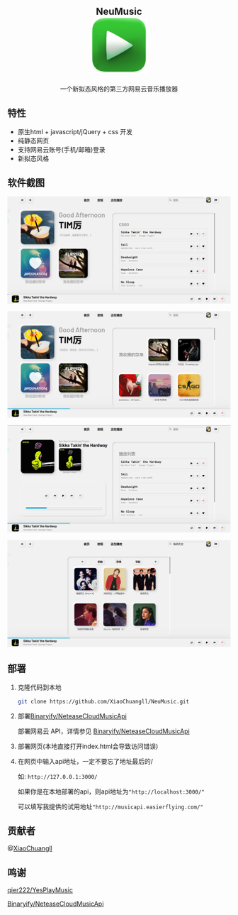 <strong>
    <h2 align="center">NeuMusic    
    </br>
    <img src = "./source/img/icon.png" height="128px" weight="128px">
    </h2>
</strong>
<p align="center">
    一个新拟态风格的第三方网易云音乐播放器
</p>


## 特性

- 原生html + javascript/jQuery + css 开发
- 纯静态网页
- 支持网易云账号(手机/邮箱)登录
- 新拟态风格

## 软件截图

![](./source/img/cut1.png)

![](./source/img/cut3.png)

![](./source/img/cut2.png)

![](./source/img/cut4.png)

## 部署

1. 克隆代码到本地

   ```sh
   git clone https://github.com/XiaoChuangll/NeuMusic.git
   ```
   
2. 部署[Binaryify/NeteaseCloudMusicApi](https://github.com/Binaryify/NeteaseCloudMusicApi)

   部署网易云 API，详情参见 [Binaryify/NeteaseCloudMusicApi](https://github.com/Binaryify/NeteaseCloudMusicApi)

3. 部署网页(本地直接打开index.html会导致访问错误)

4. 在网页中输入api地址，一定不要忘了地址最后的/
   
   如: `http://127.0.0.1:3000/`
   
   如果你是在本地部署的api，则api地址为`"http://localhost:3000/"`
   
   可以填写我提供的试用地址``"http://musicapi.easierflying.com/"``

## 贡献者

@[XiaoChuangll](https://github.com/XiaoChuangll/)

## 鸣谢
 
[qier222/YesPlayMusic](https://github.com/qier222/YesPlayMusic)

[Binaryify/NeteaseCloudMusicApi](https://github.com/Binaryify/NeteaseCloudMusicApi)



